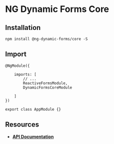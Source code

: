 # NG Dynamic Forms Core

## Installation
```
npm install @ng-dynamic-forms/core -S
```

## Import
```
@NgModule({

    imports: [
        // ...
        ReactiveFormsModule,
        DynamicFormsCoreModule

    ]
})

export class AppModule {}
```

## Resources

* [**API Documentation**](http://ng2-dynamic-forms.udos86.de/docs/core/) 